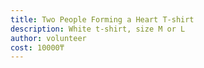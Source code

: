 ```yaml
---
title: Two People Forming a Heart T-shirt
description: White t-shirt, size M or L
author: volunteer
cost: 10000₸
---
```

